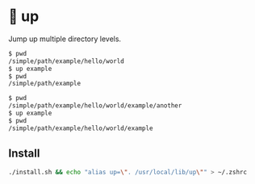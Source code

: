 # 🦘 up

Jump up multiple directory levels.

```bash
$ pwd
/simple/path/example/hello/world
$ up example
$ pwd
/simple/path/example
```

```bash
$ pwd
/simple/path/example/hello/world/example/another
$ up example
$ pwd
/simple/path/example/hello/world/example
```

## Install
```bash
./install.sh && echo "alias up=\". /usr/local/lib/up\"" > ~/.zshrc
```
